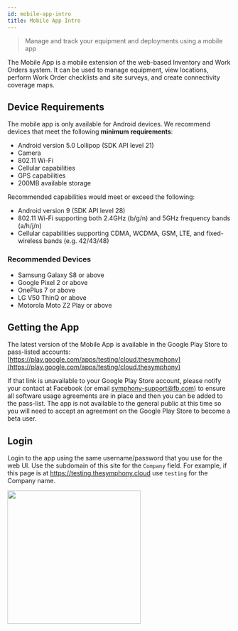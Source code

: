 ```yaml
---
id: mobile-app-intro
title: Mobile App Intro
---
```


> Manage and track your equipment and deployments using a mobile app

The Mobile App is a mobile extension of the web-based Inventory and Work Orders system.  It can be used to manage equipment, view locations, perform Work Order checklists and site surveys, and create connectivity coverage maps.

## Device Requirements
The mobile app is only available for Android devices.  We recommend devices that meet the following __minimum requirements__:
* Android version 5.0 Lollipop (SDK API level 21)
* Camera
* 802.11 Wi-Fi
* Cellular capabilities
* GPS capabilities
* 200MB available storage

Recommended capabilities would meet or exceed the following:
* Android version 9 (SDK API level 28)
* 802.11 Wi-Fi supporting both 2.4GHz (b/g/n) and 5GHz frequency bands (a/h/j/n)
* Cellular capabilities supporting CDMA, WCDMA, GSM, LTE, and fixed-wireless bands (e.g. 42/43/48)

### Recommended Devices
* Samsung Galaxy S8 or above
* Google Pixel 2 or above
* OnePlus 7 or above
* LG V50 ThinQ or above
* Motorola Moto Z2 Play or above

## Getting the App
The latest version of the Mobile App is available in the Google Play Store to pass-listed accounts:
[https://play.google.com/apps/testing/cloud.thesymphony](https://play.google.com/apps/testing/cloud.thesymphony)

If that link is unavailable to your Google Play Store account, please notify your contact at Facebook (or email symphony-support@fb.com) to ensure all software usage agreements are in place and then you can be added to the pass-list.  The app is not available to the general public at this time so you will need to accept an agreement on the Google Play Store to become a beta user.

## Login
Login to the app using the same username/password that you use for the web UI.  Use the subdomain of this site for the `Company` field.  For example, if this page is at https://testing.thesymphony.cloud use `testing` for the Company name.

<img src='https://s3.amazonaws.com/purpleheadband.images/wiki/mobile-app/mobile-app-intro/login-screen.png' width=300>
